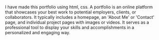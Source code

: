 I have made this portfolio using html, css. A portfolio is an online platform that showcases your best work to potential employers, clients, or collaborators. It typically includes a homepage, an 'About Me' or 'Contact' page, and individual project pages with images or videos. It serves as a professional tool to display your skills and accomplishments in a personalized and engaging way.
